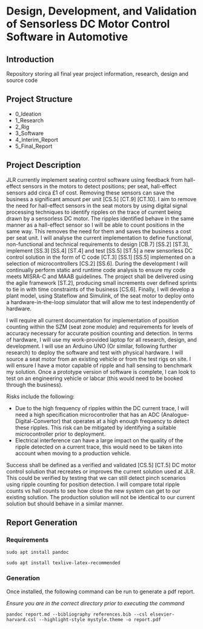 # Design, Development, and Validation of Sensorless DC Motor Control Software in Automotive
## Introduction
Repository storing all final year project information, research, design and source code

## Project Structure

- 0_Ideation
- 1_Research
- 2_Rig
- 3_Software
- 4_Interim_Report
- 5_Final_Report

## Project Description
JLR currently implement seating control software using feedback from hall-effect sensors in the motors to detect positions; per seat, hall-effect sensors add circa £1 of cost. Removing these sensors can save the business a significant amount per unit [CS.5] [CT.9] [CT.10]. I aim to remove the need for hall-effect sensors in the seat motors by using digital signal processing techniques to identify ripples on the trace of current being drawn by a sensorless DC motor. The ripples identified behave in the same manner as a hall-effect sensor so I will be able to count positions in the same way. This removes the need for them and saves the business a cost per seat unit. I will analyse the current implementation to define functional, non-functional and technical requirements to design [CB.7] [SS.2] [ST.3], implement [SS.3] [SS.4] [ST.4] and test [SS.5] [ST.5] a new sensorless DC control solution in the form of C code [CT.3] [SS.1] [SS.5] implemented on a selection of microcontrollers [CS.2] [SS.6]. During the development I will continually perform static and runtime code analysis to ensure my code meets MISRA-C and MAAB guidelines. The project shall be delivered using the agile framework [ST.2], producing small increments over defined sprints to tie in with time constraints of the business [CS.6]. Finally, I will develop a plant model, using Stateflow and Simulink, of the seat motor to deploy onto a hardware-in-the-loop simulator that will allow me to test independently of hardware.

I will require all current documentation for implementation of position counting within the SZM (seat zone module) and requirements for levels of accuracy necessary for accurate position counting and detection. In terms of hardware, I will use my work-provided laptop for all research, design, and development. I will use an Arduino UNO (Or similar, following further research) to deploy the software and test with physical hardware. I will source a seat motor from an existing vehicle or from the test rigs on site. I will ensure I have a motor capable of ripple and hall sensing to benchmark my solution. Once a prototype version of software is complete, I can look to test on an engineering vehicle or labcar (this would need to be booked through the business).

Risks include the following: 

- Due to the high frequency of ripples within the DC current trace, I will need a high specification microcontroller that has an ADC (Analogue-Digital-Convertor) that operates at a high enough frequency to detect these ripples. This risk can be mitigated by identifying a suitable microcontroller prior to deployment. 
- Electrical interference can have a large impact on the quality of the ripple detected on a current trace, this would need to be taken into account when moving to a production vehicle.

Success shall be defined as a verified and validated [CS.5] [CT.5] DC motor control solution that recreates or improves the current solution used at JLR. This could be verified by testing that we can still detect pinch scenarios using ripple counting for position detection. I will compare total ripple counts vs hall counts to see how close the new system can get to our existing solution. The production solution will not be identical to our current solution but should behave in a similar manner.

## Report Generation
### Requirements
```
sudo apt install pandoc

sudo apt install texlive-latex-recommended
```

### Generation
Once installed, the following command can be run to generate a pdf report.

*Ensure you are in the correct directory prior to executing the command*

```
pandoc report.md --bibliography references.bib --csl elsevier-harvard.csl --highlight-style mystyle.theme -o report.pdf
```